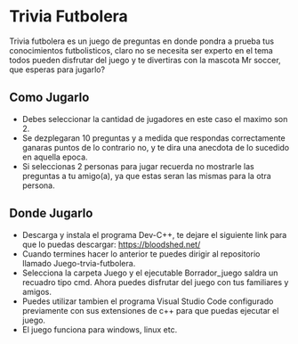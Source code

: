 # Trivia Futbolera
Trivia futbolera es un juego de preguntas en donde pondra a prueba tus conocimientos futbolisticos, claro no se necesita ser experto en el tema todos pueden disfrutar del juego
y te divertiras con la mascota Mr soccer, que esperas para jugarlo?

## Como Jugarlo

- Debes seleccionar la cantidad de jugadores en este caso el maximo son 2.
- Se dezplegaran 10 preguntas y a medida que respondas correctamente ganaras puntos de lo contrario no, y te dira una anecdota de lo sucedido en aquella epoca.
- Si seleccionas 2 personas para jugar recuerda no mostrarle las preguntas a tu amigo(a), ya que estas seran las mismas para la otra persona.

## Donde Jugarlo

- Descarga y instala el programa Dev-C++, te dejare el siguiente link para que lo puedas descargar: https://bloodshed.net/
- Cuando termines hacer lo anterior te puedes dirigir al repositorio llamado Juego-trvia-futbolera.
- Selecciona la carpeta Juego y el ejecutable Borrador_juego saldra un recuadro tipo cmd. Ahora puedes disfrutar del juego con tus familiares y amigos.
- Puedes utilizar tambien el programa Visual Studio Code configurado previamente con sus extensiones de c++ para que puedas ejecutar el juego.
- El juego funciona para windows, linux etc.
